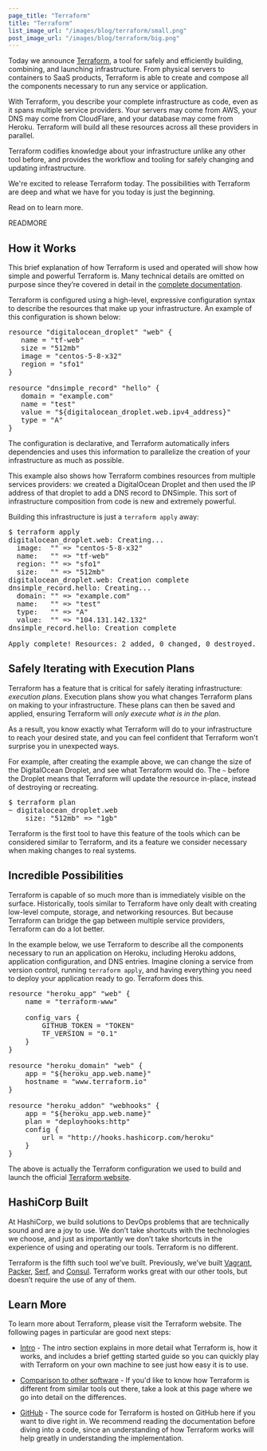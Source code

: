 ```yaml
---
page_title: "Terraform"
title: "Terraform"
list_image_url: "/images/blog/terraform/small.png"
post_image_url: "/images/blog/terraform/big.png"
---
```


Today we announce [Terraform](http://www.terraform.io), a tool for
safely and efficiently building, combining, and launching infrastructure.
From physical servers to containers to SaaS products, Terraform is able
to create and compose all the components necessary to run any service or
application.

With Terraform, you describe your complete infrastructure as code,
even as it spans multiple service providers. Your servers may come from
AWS, your DNS may come from CloudFlare, and your database may come from
Heroku. Terraform will build all these resources across all these
providers in parallel.

Terraform codifies knowledge about your infrastructure unlike any
other tool before, and provides the workflow and tooling for safely
changing and updating infrastructure.

We're excited to release Terraform today. The possibilities with Terraform
are deep and what we have for you today is just the beginning.

Read on to learn more.

READMORE

## How it Works

This brief explanation of how Terraform is used and operated will show how
simple and powerful Terraform is. Many technical details
are omitted on purpose since they’re covered in detail in the
[complete documentation](http://www.terraform.io/docs/index.html).

Terraform is configured using a high-level, expressive configuration syntax
to describe the resources that make up your infrastructure. An example of this
configuration is shown below:

<pre class="prettyprint">
resource "digitalocean_droplet" "web" {
   name = "tf-web"
   size = "512mb"
   image = "centos-5-8-x32"
   region = "sfo1"
}

resource "dnsimple_record" "hello" {
   domain = "example.com"
   name = "test"
   value = "${digitalocean_droplet.web.ipv4_address}"
   type = "A"
}
</pre>

The configuration is declarative, and Terraform automatically infers
dependencies and uses this information to parallelize the creation of
your infrastructure as much as possible.

This example also shows how Terraform combines resources from multiple
services providers: we created a DigitalOcean Droplet and then used the
IP address of that droplet to add a DNS record to DNSimple. This sort of
infrastructure composition from code is new and extremely powerful.

Building this infrastructure is just a `terraform apply` away:

<pre class="prettyprint">
$ terraform apply
digitalocean_droplet.web: Creating...
  image:  "" => "centos-5-8-x32"
  name:   "" => "tf-web"
  region: "" => "sfo1"
  size:   "" => "512mb"
digitalocean_droplet.web: Creation complete
dnsimple_record.hello: Creating...
  domain: "" => "example.com"
  name:   "" => "test"
  type:   "" => "A"
  value:  "" => "104.131.142.132"
dnsimple_record.hello: Creation complete

Apply complete! Resources: 2 added, 0 changed, 0 destroyed.
</pre>

## Safely Iterating with Execution Plans

Terraform has a feature that is critical for safely iterating infrastructure:
_execution plans_. Execution plans show you what changes Terraform plans
on making to your infrastructure. These plans can then be saved and
applied, ensuring Terraform will _only execute what is in the plan_.

As a result, you know exactly what Terraform will do to your infrastructure
to reach your desired state, and you can feel confident that Terraform
won't surprise you in unexpected ways.

For example, after creating the example above, we can change the size of
the DigitalOcean Droplet, and see what Terraform would do. The `~` before
the Droplet means that Terraform will update the resource in-place, instead
of destroying or recreating.

<pre class="prettyprint">
$ terraform plan
~ digitalocean_droplet.web
    size: "512mb" => "1gb"
</pre>

Terraform is the first tool to have this feature of the tools which can
be considered similar to Terraform, and its a feature we consider
necessary when making changes to real systems.

## Incredible Possibilities

Terraform is capable of so much more than is immediately visible on the
surface. Historically, tools similar to Terraform have only dealt with
creating low-level compute, storage, and networking resources. But because
Terraform can bridge the gap between multiple service providers,
Terraform can do a lot better.

In the example below, we use Terraform to describe all the components
necessary to run an application on Heroku, including Heroku addons,
application configuration, and DNS entries. Imagine cloning a service from
version control, running `terraform apply`, and having everything you need
to deploy your application ready to go. Terraform does this.

<pre class="prettyprint">
resource "heroku_app" "web" {
    name = "terraform-www"

    config_vars {
        GITHUB_TOKEN = "TOKEN"
        TF_VERSION = "0.1"
    }
}

resource "heroku_domain" "web" {
    app = "${heroku_app.web.name}"
    hostname = "www.terraform.io"
}

resource "heroku_addon" "webhooks" {
    app = "${heroku_app.web.name}"
    plan = "deployhooks:http"
    config {
        url = "http://hooks.hashicorp.com/heroku"
    }
}
</pre>

The above is actually the Terraform configuration we used to build
and launch the official [Terraform website](http://www.terraform.io).

## HashiCorp Built

At HashiCorp, we build solutions to DevOps problems that are technically
sound and are a joy to use. We don’t take shortcuts with the technologies
we choose, and just as importantly we don’t take shortcuts in the
experience of using and operating our tools. Terraform is no different.

Terraform is the fifth such tool we’ve built. Previously, we’ve built
[Vagrant](http://www.vagrantup.com),
[Packer](http://www.packer.io),
[Serf](http://www.serfdom.io), and
[Consul](http://www.consul.io).
Terraform works great with our other tools, but doesn’t require the use of
any of them.

## Learn More

To learn more about Terraform, please visit the Terraform website. The
following pages in particular are good next steps:

* [Intro](http://www.terraform.io/intro/index.html) -
  The intro section explains in more detail what Terraform is,
  how it works, and includes a brief getting started guide so you can
  quickly play with Terraform on your own machine to see just how easy it
  is to use.

* [Comparison to other software](http://www.terraform.io/intro/vs/index.html) -
  If you'd like to know how Terraform is different from similar tools
  out there, take a look at this page where we go into detail on the
  differences.

* [GitHub](https://github.com/hashicorp/terraform) -
  The source code for Terraform is hosted on GitHub here if you want to
  dive right in. We recommend reading the documentation before diving into a
  code, since an understanding of how Terraform works will help greatly in
  understanding the implementation.
